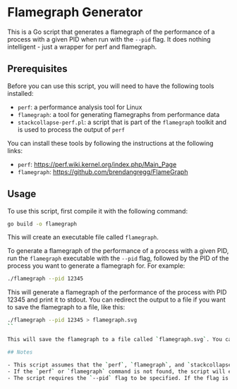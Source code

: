 # Flamegraph Generator

This is a Go script that generates a flamegraph of the performance of a process with a given PID when run with the `--pid` flag. It does nothing intelligent - just a wrapper for perf and flamegraph.

## Prerequisites

Before you can use this script, you will need to have the following tools installed:

- `perf`: a performance analysis tool for Linux
- `flamegraph`: a tool for generating flamegraphs from performance data
- `stackcollapse-perf.pl`: a script that is part of the `flamegraph` toolkit and is used to process the output of `perf`

You can install these tools by following the instructions at the following links:

- `perf`: https://perf.wiki.kernel.org/index.php/Main_Page
- `flamegraph`: https://github.com/brendangregg/FlameGraph

## Usage

To use this script, first compile it with the following command:

```sh
go build -o flamegraph
```

This will create an executable file called `flamegraph`.

To generate a flamegraph of the performance of a process with a given PID, run the `flamegraph` executable with the `--pid` flag, followed by the PID of the process you want to generate a flamegraph for. For example:

```sh
./flamegraph --pid 12345
```

This will generate a flamegraph of the performance of the process with PID 12345 and print it to stdout. You can redirect the output to a file if you want to save the flamegraph to a file, like this:

```sh
./flamegraph --pid 12345 > flamegraph.svg
``

This will save the flamegraph to a file called `flamegraph.svg`. You can then open the file in a web browser or a viewer to view the flamegraph.

## Notes

- This script assumes that the `perf`, `flamegraph`, and `stackcollapse-perf.pl` tools are in the PATH.
- If the `perf` or `flamegraph` command is not found, the script will exit with an error message indicating that the command was not found.
- The script requires the `--pid` flag to be specified. If the flag is not provided, the script will exit with an error message.

